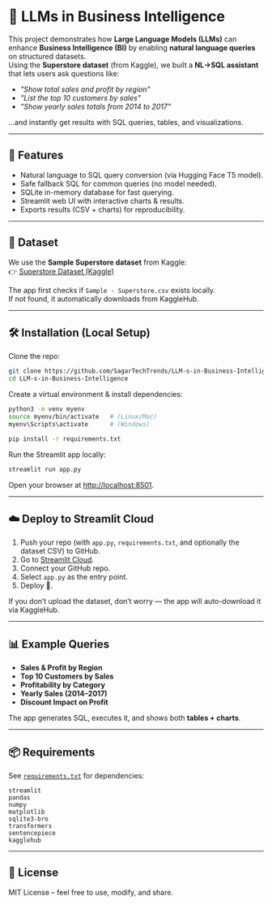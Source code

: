 # 🧠 LLMs in Business Intelligence

This project demonstrates how **Large Language Models (LLMs)** can enhance **Business Intelligence (BI)** by enabling **natural language queries** on structured datasets.  
Using the **Superstore dataset** (from Kaggle), we built a **NL→SQL assistant** that lets users ask questions like:  

- *"Show total sales and profit by region"*  
- *"List the top 10 customers by sales"*  
- *"Show yearly sales totals from 2014 to 2017"*  

…and instantly get results with SQL queries, tables, and visualizations.

---

## 🚀 Features
- Natural language to SQL query conversion (via Hugging Face T5 model).
- Safe fallback SQL for common queries (no model needed).
- SQLite in-memory database for fast querying.
- Streamlit web UI with interactive charts & results.
- Exports results (CSV + charts) for reproducibility.

---

## 📂 Dataset
We use the **Sample Superstore dataset** from Kaggle:  
👉 [Superstore Dataset (Kaggle)](https://www.kaggle.com/datasets/vivek468/superstore-dataset-final)

The app first checks if `Sample - Superstore.csv` exists locally.  
If not found, it automatically downloads from KaggleHub.

---

## 🛠️ Installation (Local Setup)

Clone the repo:

```bash
git clone https://github.com/SagarTechTrends/LLM-s-in-Business-Intelligence.git
cd LLM-s-in-Business-Intelligence
```

Create a virtual environment & install dependencies:

```bash
python3 -m venv myenv
source myenv/bin/activate   # (Linux/Mac)
myenv\Scripts\activate      # (Windows)

pip install -r requirements.txt
```

Run the Streamlit app locally:

```bash
streamlit run app.py
```

Open your browser at [http://localhost:8501](http://localhost:8501).

---

## ☁️ Deploy to Streamlit Cloud

1. Push your repo (with `app.py`, `requirements.txt`, and optionally the dataset CSV) to GitHub.
2. Go to [Streamlit Cloud](https://share.streamlit.io/).
3. Connect your GitHub repo.
4. Select `app.py` as the entry point.
5. Deploy 🚀.

If you don’t upload the dataset, don’t worry — the app will auto-download it via KaggleHub.

---

## 📊 Example Queries

- **Sales & Profit by Region**
- **Top 10 Customers by Sales**
- **Profitability by Category**
- **Yearly Sales (2014–2017)**
- **Discount Impact on Profit**

The app generates SQL, executes it, and shows both **tables + charts**.

---

## 📦 Requirements
See [`requirements.txt`](requirements.txt) for dependencies:
```
streamlit
pandas
numpy
matplotlib
sqlite3-bro
transformers
sentencepiece
kagglehub
```

---

## 📄 License
MIT License – feel free to use, modify, and share.  
